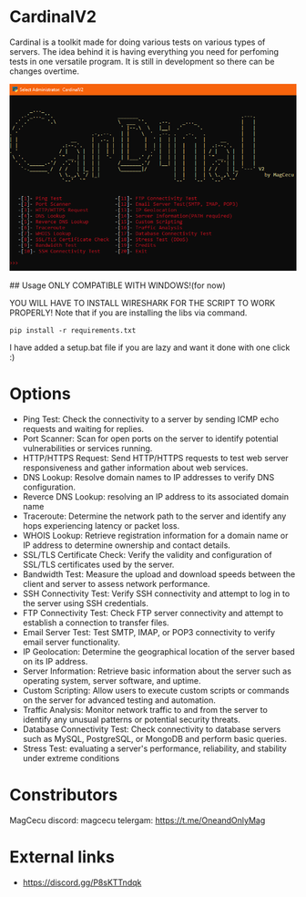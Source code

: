 # CardinalV2
Cardinal is a toolkit made for doing various tests on various types of servers. The idea behind it is having everything you need for perfoming tests in one versatile program. It is still in development so there can be changes overtime. 

<p align="center">
  <img src="image.png">
</p>
## Usage
ONLY COMPATIBLE WITH WINDOWS!(for now)

YOU WILL HAVE TO INSTALL WIRESHARK FOR THE SCRIPT TO WORK PROPERLY! Note that if you are installing the libs via command.
```
pip install -r requirements.txt
```
I have added a setup.bat file if you are lazy and want it done with one click :)

# Options
* Ping Test: Check the connectivity to a server by sending ICMP echo requests and waiting for replies.
* Port Scanner: Scan for open ports on the server to identify potential vulnerabilities or services running.
* HTTP/HTTPS Request: Send HTTP/HTTPS requests to test web server responsiveness and gather information about web services.
* DNS Lookup: Resolve domain names to IP addresses to verify DNS configuration.
* Reverce DNS Lookup: resolving an IP address to its associated domain name
* Traceroute: Determine the network path to the server and identify any hops experiencing latency or packet loss.
* WHOIS Lookup: Retrieve registration information for a domain name or IP address to determine ownership and contact details.
* SSL/TLS Certificate Check: Verify the validity and configuration of SSL/TLS certificates used by the server.
* Bandwidth Test: Measure the upload and download speeds between the client and server to assess network performance.
* SSH Connectivity Test: Verify SSH connectivity and attempt to log in to the server using SSH credentials.
* FTP Connectivity Test: Check FTP server connectivity and attempt to establish a connection to transfer files.
* Email Server Test: Test SMTP, IMAP, or POP3 connectivity to verify email server functionality.
* IP Geolocation: Determine the geographical location of the server based on its IP address.
* Server Information: Retrieve basic information about the server such as operating system, server software, and uptime.
* Custom Scripting: Allow users to execute custom scripts or commands on the server for advanced testing and automation.
* Traffic Analysis: Monitor network traffic to and from the server to identify any unusual patterns or potential security threats.
* Database Connectivity Test: Check connectivity to database servers such as MySQL, PostgreSQL, or MongoDB and perform basic queries.
* Stress Test: evaluating a server's performance, reliability, and stability under extreme conditions

# Constributors
MagCecu
discord: magcecu
telergam: https://t.me/OneandOnlyMag
# External links
* https://discord.gg/P8sKTTndqk
